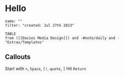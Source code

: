 # Hello

```todoist
name: ""
filter: "created: Jul 27th 2023"
```

```dataview
TABLE
from ([[Davies Media Design]]) and -#note/daily and -"Extras/Templates"
```

## Callouts

Start with `>`, `Space`, `[!`, `quote`, `]`
Hit `Return`



